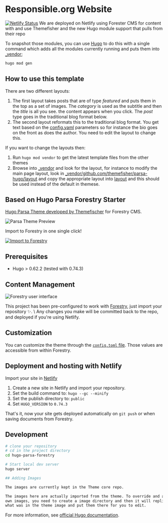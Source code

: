 # Responsible.org Website

[![Netlify Status](https://api.netlify.com/api/v1/badges/12828934-d238-42ed-beaf-c9de1e5c8c23/deploy-status)](https://app.netlify.com/sites/responsible/deploys)
We are deployed on Netlify using Forester CMS for content with and use
Themefisher and the new Hugo module support that pulls from their repo

To snapshot those modules, you can use
[Hugo](https://gohugo.io/commands/hugo_mod_vendor/) to do this with a single
command which adds all the modules currently running and puts them into
[_vendor](_vendor);

```bash
hugo mod gen
```

## How to use this template

There are two different layouts:

1. The first layout takes posts that are of type *featured* and puts them in
   the top as a set of images. The *category* is used as the subtitle and then
   the *title* is all you see. the content appears when you click.
   The *post* type goes in the traditional blog format below.
2. The second layout reformats this to the traditional blog format. You get
   text based on the [config.yaml](config.yaml) parameters so for instance the
   bio goes on the front as does the author. You need to edit the layout to
   change this.

If you want to change the layouts then:

1. Run `hugo mod vendor` to get the latest template files from the other themes
2. Browse into [_vendor](_vendor) and look for the layout, for instance to
   modify the main page layout, look in
   [_vendor/github.com/themefisher/parsa-hugo/layout](_vendor/github.com/themefisher/parsa-hugo/layout)
   and copy the appropriate layout into [layout](layout) and this should be
   used instead of the default in themese.

## Based on  Hugo Parsa Forestry Starter

[Hugo Parsa Theme developed by
Themefischer](https://github.com/themefisher/parsa-hugo) for Forestry CMS.

![Parsa Theme Preview](static/images/screenshot.jpg)

Import to Forestry in one single click!

[![Import to Forestry](https://assets.forestry.io/import-to-forestryK.svg)](https://app.forestry.io/quick-start?repo=forestryio/hugo-parsa-forestry&engine=hugo&version=0.74.3)

## Prerequisites

- Hugo > 0.62.2 (tested with 0.74.3)

## Content Management

![Forestry user interface](static/images/hugo-parsa-forestry.jpg)

This project has been pre-configured to work with
[Forestry](https://forestry.io), just import your repository ✨. \ Any changes
you make will be committed back to the repo, and deployed if you're using
Netlify.

## Customization

You can customize the theme through the [`config.toml`
file](https://github.com/forestryio/hugo-parsa-forestry/blob/master/config.toml).
Those values are accessible from within Forestry.

## Deployment and hosting with Netlify

Import your site in [Netlify](https://netlify.com)

1. Create a new site in Netlify and import your repository.
2. Set the build command to: `hugo --gc --minify`
3. Set the publish directory to: `public`
4. Set `HUGO_VERSION` to `0.74.3`

That's it, now your site gets deployed automatically on `git push` or when
saving documents from Forestry.

## Development

```bash
# clone your repository
# cd in the project directory
cd hugo-parsa-forestry

# Start local dev server
hugo server

## Adding Images

The images are currently kept in the Theme core repo.

The images here are actually imported from the theme. To override and add your
own images, you need to create a image directory and then it will replicate
what was in the theme image and put them there for you to edit.
```

For more information, see [official Hugo documentation](https://gohugo.io/getting-started/).
